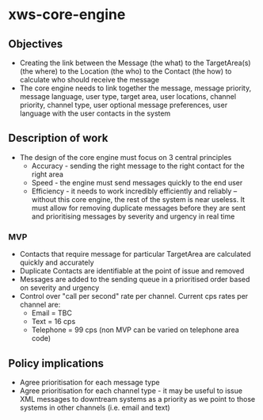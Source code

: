 # xws-core-engine

## Objectives

* Creating the link between the Message (the what) to the TargetArea(s) (the where) to the Location (the who) to the Contact (the how) to calculate who should receive the message
* The core engine needs to link together the message, message priority, message language, user type, target area, user locations, channel priority, channel type, user optional message preferences, user language with the user contacts in the system

## Description of work

* The design of the core engine must focus on 3 central principles
    * Accuracy - sending the right message to the right contact for the right area
    * Speed - the engine must send messages quickly to the end user
    * Efficiency - it needs to work incredibly efficiently and reliably – without this core engine, the rest of the system is near useless. It must allow for removing duplicate messages before they are sent and prioritising messages by severity and urgency in real time

### MVP

* Contacts that require message for particular TargetArea are calculated quickly and accurately
* Duplicate Contacts are identifiable at the point of issue and removed
* Messages are added to the sending queue in a prioritised order based on severity and urgency
* Control over "call per second" rate per channel. Current cps rates per channel are:
    * Email = TBC
    * Text = 16 cps
    * Telephone = 99 cps (non MVP can be varied on telephone area code)

## Policy implications

* Agree prioritisation for each message type
* Agree prioritisation for each channel type - it may be useful to issue XML messages to downtream systems as a priority as we point to those systems in other channels (i.e. email and text)

